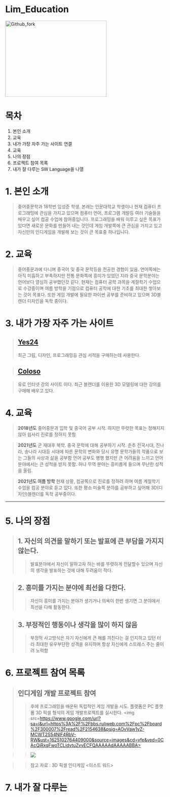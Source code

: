# Lim_Education

<img src=http://www.adinews.co.kr/news/photo/202101/53495_95597_2917.jpg width="320px" height="240px"
title="1080" alt="Github_fork"></img><br/>

# 목차

1. 본인 소개
2. 교육
3. 내가 가장 자주 가는 사이트 연결
4. 교육
5. 나의 장점
6. 프로젝트 참여 목록
7. 내가 잘 다루는 SW Language을 나열

# 1. 본인 소개

> 중어중문학과 18학번 임성준 학생. 본래는 인문대학교 학생이나 현재 컴퓨터 프로그래밍에 관심을 가지고 있으며 컴퓨터 언어, 프로그램 개발등 여러 기술들을 배우고 싶어 컴공 수업에 참여중입니다.
> 프로그래밍을 배워 이루고 싶은 목표가 있다면 새로운 문화를 만들어 내는 것인데 게임 개발쪽에 큰 관심을 가지고 있고 자신만의 인디게임을 개발해 보는 것이 큰 목표중 하나입니다.

# 2. 교육

> 중어중문과에 다니며 중국어 및 중국 문학등을 전공한 경험이 있음. 언어쪽에는 아직 미흡하고 부족하지만 전통 문화쪽에 흥미가 있었던 지라 중국 문학분야는 언어보다 열심히 공부했던것 같다. 
> 현재는  컴퓨터 공학 과목을 계절학기 수업으로 수강중이며 여름 방학을 기점으로 컴퓨터 공학에 대한 기초를 최대한 쌓아보는 것이 목표다. 
> 또한 게임 개발에 필요한 파이썬 공부를 준비하고 있으며 3D블렌더 디자인을 독학 중이다.

# 3. 내가 가장 자주 가는 사이트

> ## [Yes24](http://www.yes24.com/main/default.aspx?ysmchn=ggl&ysmcpm=google-sponsor&ysmtac=ppc&ysmtrm=%EC%98%88%EC%8A%A424&pid=123487&cosemkid=go14913756274107498&gclid=EAIaIQobChMI4_isjpG-8QIVzb2WCh13Hw9CEAAYASAAEgKwg_D_BwE)
> 
> 최근 그림, 디자인, 프로그래밍등 관심 서적을 구매하는데 사용한다.

> ## [Coloso](https://coloso.co.kr/?gclid=EAIaIQobChMIocbqv5K-8QIVwdaWCh0yJQRiEAAYASAAEgKbp_D_BwE)

> 유로 인터넷 강의 사이트 이다. 최근 블렌더를 이용한 3D 모델링에 대한 강의를 구매해 배우고 있다.

# 4. 교육

> **2018년도** 중어중문과 입학 및 중국어 공부 시작. 하지만 뚜렷한 목표는 정해지지 않아 쉽사리 진로를 정하지 못함

> **2021년도** 군 재대후 복학. 중국 문학에 대해 공부하기 시작. 춘추 전국시대, 진나라, 송나라 시대등 시대에 따른 문학의 변화와 당시 유명 문학가들의 작품으로 보는 그들의 사상과 삶을 공부함
> 언어 공부도 병행 했지만 큰 어려움을 느끼고 언어분야에서는 큰 성적을 받지 못함. 허나 무역 분야는 흥미롭게 들으며 무난한 성적을 올림.

> **2021년도 여름 방학** 현재 상황, 컴공쪽으로 진로를 정하려 하며 여름 계절학기 수업을 컴공 분야로 듣고 있다. 또한 평소 미술쪽 분야를 공부하고 싶어해 3D(디자인)블렌더를 독학 공부중이다.

-----------------------------------------------

# 5. 나의 장점

> ## 1. 자신의 의견을 말하기 또는 발표에 큰 부담을 가지지 않는다.
>> 발표분야에서 자신이 말하고자 하는 바를 뚜렷하게 전달할수 있으며 자신의 생각을 발표하는 것에 대해 두려움이 적다.

> ## 2. 흥미를 가지는 분야에 최선을 다한다.
>> 자신이 흥미를 가지는 분야가 생기거나 의욕이 한번 생기면 그 분야에서 최선을 다해 활동한다.

> ## 3. 부정적인 행동이나 생각을 많이 하지 않음
>> 부정적 사고방식은 자기 자신에게 큰 해를 끼친다는 걸 인지하고 있던 터라 최대한 유우부단한 성격을 유지하며 항상 자신에게 스트레스 주는  줄이려 노력함

# 6. 프로젝트 참여 목록

> ## 인디게임 개발 프로젝트 참여
>> 후에 프로그래밍을 배운뒤 독립적인 게임 개발을 시도. 플랫폼은 PC 플랫폼
>> 3D 픽셀 형식의 게임 개발프로젝트를 실시한다.
>> <img src=https://www.google.com/url?sa=i&url=https%3A%2F%2Fbbs.ruliweb.com%2Fpc%2Fboard%2F300007%2Fread%2F2154638&psig=AOvVaw1yZ-MCWT2S54NlF4RbV-RW&ust=1625102764409000&source=images&cd=vfe&ved=0CAcQjRxqFwoTCLidvtuZvvECFQAAAAAdAAAAABBA>

>> <img src=https://i.pinimg.com/originals/a7/f3/68/a7f368440da184e693891c6cca178eb9.png>

>> 참고 자료 : 3D 픽셀 인디게임 <이스트 워드>

# 7. 내가 잘 다루는 
>> 
